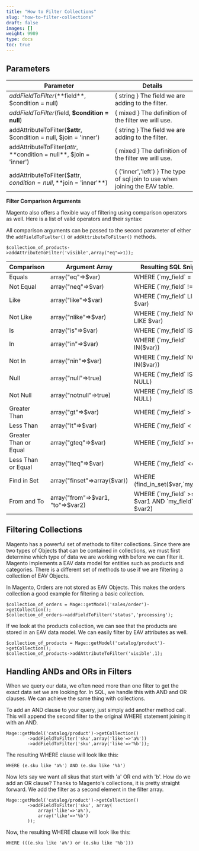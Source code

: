 ```yaml
---
title: "How to Filter Collections"
slug: "how-to-filter-collections"
draft: false
images: []
weight: 9989
type: docs
toc: true
---
```


## Parameters
|Parameter|Details|
|---|---|
|$addFieldToFilter(**$field**, $condition = null)|{ string } The field we are adding to the filter.|
|$addFieldToFilter($field, **$condition = null**)|{ mixed } The definition of the filter we will use.|
|addAttributeToFilter(**$attr**, $condition = null, $join = 'inner')|{ string } The field we are adding to the filter.|
|addAttributeToFilter($attr, **$condition = null**, $join = 'inner')|{ mixed } The definition of the filter we will use.|
|addAttributeToFilter($attr, $condition = null, **$join = 'inner'**)|{ ('inner','left') } The type of sql join to use when joining the EAV table.|

**Filter Comparison Arguments**

Magento also offers a flexible way of filtering using comparison operators as well. Here is a list of valid operators and their syntax:

All comparison arguments can be passed to the second parameter of either the `addFieldToFielter()` or `addAttributeToFilter()` methods.

    $collection_of_products->addAttributeToFilter('visible',array("eq"=>1));

|Comparison|Argument Array|Resulting SQL Snippet|
|---|---|---|
|Equals|array("eq"=>$var)|WHERE (\`my_field` = $var)|
|Not Equal|array("neq"=>$var)|WHERE (\`my_field` != $var)|
|Like|array("like"=>$var)|WHERE (\`my_field` LIKE $var)|
|Not Like|array("nlike"=>$var)|WHERE (\`my_field` NOT LIKE $var)|
|Is|array("is"=>$var)|WHERE (\`my_field` IS $var)|
|In|array("in"=>$var)|WHERE (\`my_field` IN($var))|
|Not In|array("nin"=>$var)|WHERE (\`my_field` NOT IN($var))|
|Null|array("null"=>true)|WHERE (\`my_field` IS NULL)|
|Not Null|array("notnull"=>true)|WHERE (\`my_field` IS NOT NULL)|
|Greater Than|array("gt"=>$var)|WHERE (\`my_field` > $var)|
|Less Than|array("lt"=>$var)|WHERE (\`my_field` < $var)|
|Greater Than or Equal|array("gteq"=>$var)|WHERE (\`my_field` >= $var)|
|Less Than or Equal|array("lteq"=>$var)|WHERE (\`my_field` <= $var)|
|Find in Set|array("finset"=>array($var))|WHERE (find_in_set($var,\`my_field`)
|From and To|array("from"=>$var1, "to"=>$var2)|WHERE (\`my_field\` >= $var1 AND \`my_field` <= $var2)|

## Filtering Collections
Magento has a powerful set of methods to filter collections. Since there are two types of Objects that can be contained in collections, we must first determine which type of data we are working with before we can filter it. Magento implements a EAV data model for entities such as products and categories. There is a different set of methods to use if we are filtering a collection of EAV Objects.

In Magento, Orders are not stored as EAV Objects. This makes the orders collection a good example for filtering a basic collection.

    $collection_of_orders = Mage::getModel('sales/order')->getCollection();
    $collection_of_orders->addFieldToFilter('status','processing');

If we look at the products collection, we can see that the products are stored in an EAV data model. We can easily filter by EAV attributes as well. 

    $collection_of_products = Mage::getModel('catalog/product')->getCollection();
    $collection_of_products->addAttributeToFilter('visible',1);



## Handling ANDs and ORs in Filters
When we query our data, we often need more than one filter to get the exact data set we are looking for. In SQL, we handle this with AND and OR clauses. We can achieve the same thing with collections.

To add an AND clause to your query, just simply add another method call. This will append the second filter to the original WHERE statement joining it with an AND.

    Mage::getModel('catalog/product')->getCollection()
            ->addFieldToFilter('sku',array('like'=>'a%'))
            ->addFieldToFilter('sku',array('like'=>'%b'));

The resulting WHERE clause will look like this:

    WHERE (e.sku like 'a%') AND (e.sku like '%b')

Now lets say we want all skus that start with 'a' OR end with 'b'. How do we add an OR clause? Thanks to Magento's collections, it is pretty straight forward. We add the filter as a second element in the filter array. 

    Mage::getModel('catalog/product')->getCollection()
            ->addFieldToFilter('sku', array(
                array('like'=>'a%'), 
                array('like'=>'%b')
            ));

Now, the resulting WHERE clause will look like this:

    WHERE (((e.sku like 'a%') or (e.sku like '%b'))) 





